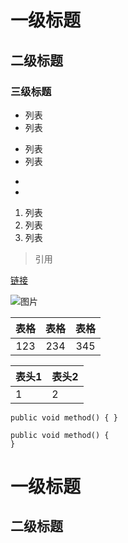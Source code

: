 # 一级标题

## 二级标题

### 三级标题

+ 列表
+ 列表
- 列表
- 列表
* 
* 

1. 列表
2. 列表
3. 列表

> 引用

[链接](http://www.baidu.com)  

![图片]()




| 表格 | 表格 | 表格 |
|:---:|:---:|:---:|
| 123 | 234 | 345 |

表头1 | 表头2
------ | -----
1 | 2



`public void method() { }`


```
public void method() {
}
```



一级标题
========
二级标题
-------


